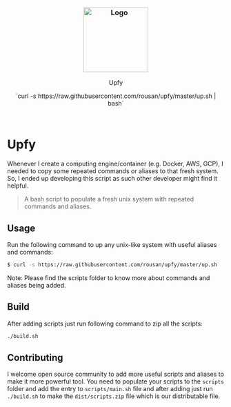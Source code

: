 <h3 align="center">
  <br>
	<br>
  <a href="https://github.com/rousan/upfy">
    <img src="https://raw.githubusercontent.com/rousan/upfy/master/logo.png" alt="Logo" title="Upfy" height="150">
  </a>
</h1>
<p align="center">Upfy</p>
<p align="center">`curl -s https://raw.githubusercontent.com/rousan/upfy/master/up.sh  | bash`</p>
<br>

# Upfy

Whenever I create a computing engine/container (e.g. Docker, AWS, GCP), I needed to copy some repeated commands
or aliases to that fresh system. So, I ended up developing this script as such other developer might find it helpful.

> A bash script to populate a fresh unix system with repeated commands and aliases.

## Usage

Run the following command to up any unix-like system with useful aliases and commands:

```bash
$ curl -s https://raw.githubusercontent.com/rousan/upfy/master/up.sh  | bash
```

Note: Please find the scripts folder to know more about commands and aliases being added.

## Build

After adding scripts just run following command to zip all the scripts:

```bash
./build.sh
```

## Contributing

I welcome open source community to add more useful scripts and aliases to make it more powerful tool. You need to
populate your scripts to the `scripts` folder and add the entry to `scripts/main.sh` file and after adding just run
`./build.sh` to make the `dist/scripts.zip` file which is our distributable file.
